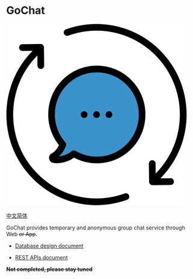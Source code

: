 # GoChat

<img class="" src="public/img/chat.png" style="width:480px;height:480px" alt=""/>

[中文简体](README_zh-CN.md)

GoChat provides temporary and anonymous group chat service through Web ~~or App~~.

- [Database design document](doc/db_document.md)

- [REST APIs document](https://duruyao.github.io/gochat/)


~~**Not completed, please stay tuned**~~

